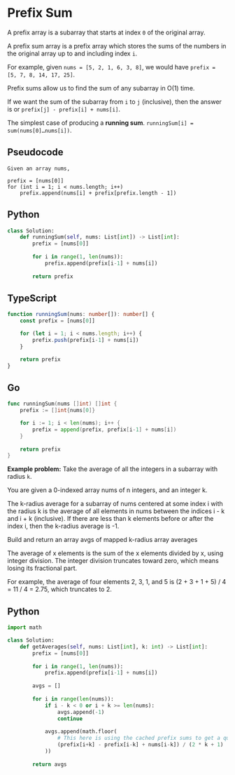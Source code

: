 # Prefix Sum

A prefix array is a subarray that starts at index `0` of the original array.

A prefix sum array is a prefix array which stores the sums of the numbers in the original array up to and including index `i`.

For example, given `nums = [5, 2, 1, 6, 3, 8]`, we would have `prefix = [5, 7, 8, 14, 17, 25]`.

Prefix sums allow us to find the sum of any subarray in O(1) time.

If we want the sum of the subarray from `i` to `j` (inclusive), then the answer is or `prefix[j] - prefix[i] + nums[i]`.

The simplest case of producing a **running sum**. `runningSum[i] = sum(nums[0]…nums[i])`.

## Pseudocode

```
Given an array nums,

prefix = [nums[0]]
for (int i = 1; i < nums.length; i++)
    prefix.append(nums[i] + prefix[prefix.length - 1])
```

## Python

```python
class Solution:
    def runningSum(self, nums: List[int]) -> List[int]:
        prefix = [nums[0]]
        
        for i in range(1, len(nums)):
            prefix.append(prefix[i-1] + nums[i])
        
        return prefix
```

## TypeScript

```typescript
function runningSum(nums: number[]): number[] {
    const prefix = [nums[0]]

    for (let i = 1; i < nums.length; i++) {
        prefix.push(prefix[i-1] + nums[i])
    }

    return prefix
}
```

## Go

```go
func runningSum(nums []int) []int {
    prefix := []int{nums[0]}

    for i := 1; i < len(nums); i++ {
        prefix = append(prefix, prefix[i-1] + nums[i])
    }
    
    return prefix
}
```

**Example problem:** Take the average of all the integers in a subarray with radius `k`.

You are given a 0-indexed array nums of n integers, and an integer k.

The k-radius average for a subarray of nums centered at some index i with the radius k is the average of all elements in nums between the indices i - k and i + k (inclusive). If there are less than k elements before or after the index i, then the k-radius average is -1.

Build and return an array avgs of mapped k-radius array averages

The average of x elements is the sum of the x elements divided by x, using integer division. The integer division truncates toward zero, which means losing its fractional part.

For example, the average of four elements 2, 3, 1, and 5 is (2 + 3 + 1 + 5) / 4 = 11 / 4 = 2.75, which truncates to 2.

## Python 

```python
import math

class Solution:
    def getAverages(self, nums: List[int], k: int) -> List[int]:
        prefix = [nums[0]]
        
        for i in range(1, len(nums)):
            prefix.append(prefix[i-1] + nums[i])
            
        avgs = []
        
        for i in range(len(nums)):
            if i - k < 0 or i + k >= len(nums):
                avgs.append(-1)
                continue
            
            avgs.append(math.floor(
                # This here is using the cached prefix sums to get a quick sum
                (prefix[i+k] - prefix[i-k] + nums[i-k]) / (2 * k + 1)
            ))
            
        return avgs
```
